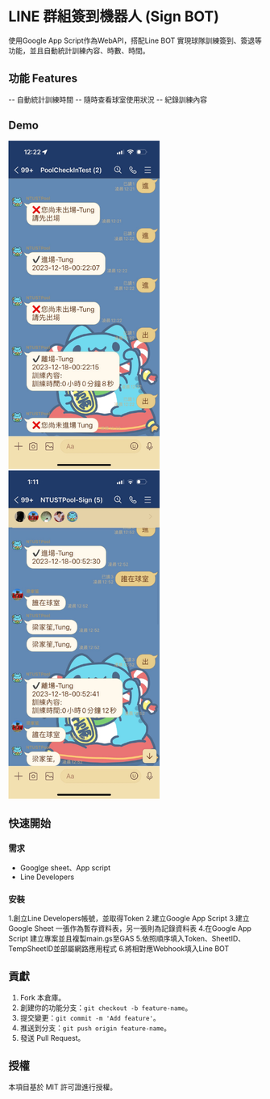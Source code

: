 # LINE 群組簽到機器人 (Sign BOT)

使用Google App Script作為WebAPI，搭配Line BOT 實現球隊訓練簽到、簽退等功能，並且自動統計訓練內容、時數、時間。

## 功能 Features

-- 自動統計訓練時間
-- 隨時查看球室使用狀況
-- 紀錄訓練內容

## Demo

<img src="https://github.com/CharonTung/LineSignBot/blob/main/demo1.jpg" width="300px">
<img src="https://github.com/CharonTung/LineSignBot/blob/main/demo2.jpg" width="300px">

## 快速開始

### 需求

- Googlge sheet、App script
- Line Developers

### 安裝

1.創立Line Developers帳號，並取得Token
2.建立Google App Script
3.建立Google Sheet 一張作為暫存資料表，另一張則為記錄資料表
4.在Google App Script 建立專案並且複製main.gs至GAS
5.依照順序填入Token、SheetID、TempSheetID並部屬網路應用程式
6.將相對應Webhook填入Line BOT

## 貢獻

1. Fork 本倉庫。
2. 創建你的功能分支：`git checkout -b feature-name`。
3. 提交變更：`git commit -m 'Add feature'`。
4. 推送到分支：`git push origin feature-name`。
5. 發送 Pull Request。

## 授權

本項目基於 MIT 許可證進行授權。
